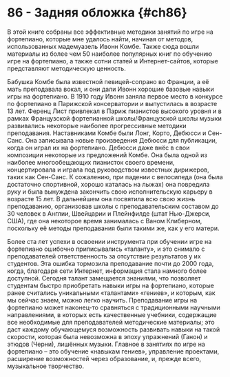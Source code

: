 # 86 - Задняя обложка {#ch86}

В этой книге собраны все эффективные методики занятий по игре на фортепиано, которые мне удалось найти, начиная от методов, использованных мадемуазель Ивонн Комбе. Также сюда вошли материалы из более чем 50 наиболее популярных книг по обучению игре на фортепиано, а также сотни статей и Интернет-сайтов, которые представляют методическую ценность.

Бабушка Комбе была известной певицей-сопрано во Франции, а её мать преподавала вокал, и они дали Ивонн хорошие базовые навыки игры на фортепиано. В 1910 году Ивонн заняла первое место в конкурсе по фортепиано в Парижской консерватории и выпустилась в возрасте 13 лет. Ференц Лист привлекал в Париж пианистов высокого уровня и в рамках Французской фортепианной школы/Французской школы музыки развивались некоторые наиболее прогрессивные методики преподавания. Наставниками Комбе были Лонг, Корто, Дебюсси и Сен-Санс. Она записывала новые произведения Дебюсси для публикации, когда он играл их на фортепиано. Дебюсси даже внёс в свои композиции некоторые из предложений Комбе. Она была одной из наиболее многообещающих пианисток своего времени, концертировала и играла под руководством известных дирижеров, таких как Сен-Санс. К сожалению, при падении с велосипеда (она была достаточно спортивной, хорошо каталась на лыжах) она повредила руку и была вынуждена закончить свою исполнительскую карьеру в возрасте 15 лет. В дальнейшем она посвятила всю свою жизнь преподаванию, организовав школы с преподавательским составом до 30 человек в Англии, Швейцарии и Плейнфилде (штат Нью-Джерси, США), где она некоторое время занималась с Ваном Клиберном, поскольку её методы преподавания были такими же, как у его матери.

Более ста лет успехи в освоении инструмента при обучении игре на фортепиано ошибочно приписывались «таланту», и это снимало с преподавателей ответственность за отсутствие результатов у их студентов. Эта ошибка тормозила преподавание почти до 2000 года, когда, благодаря сети Интернет, информация стала намного более доступной. Сегодня талант замещается знаниями, что позволяет студентам быстро приобретать навыки игры на фортепиано, которые ранее считались уникальными «талантами» «гениев», и которым, как мы сейчас знаем, можно легко научить. Преподавание игры на фортепиано может наконец-то сравняться с традиционными научными направлениями, в которых есть качественные учебники, содержащие все необходимые для преподавателей методические материалы; это даст каждому обучающемуся возможность развивать навыки на такой скорости, которая была невозможна в эпоху упражнений (Ганон) и этюдов (Черни), лишённых музыки. Главное в занятиях по игре на фортепиано – это обучение «навыкам гениев», управление проектами, расширение возможностей через образование, и, прежде всего, музыкальное творчество.
